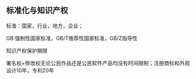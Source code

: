 ## 标准化与知识产权

标准：国家，行业，地方，企业；

GB:强制性国家标准，GB/T推荐性国家标准，GB/Z指导性

知识产权保护期限

署名权+修改权无论公民作品还是公民软件产品均没有时间限制；注册商标和外观设计10年，专利20年